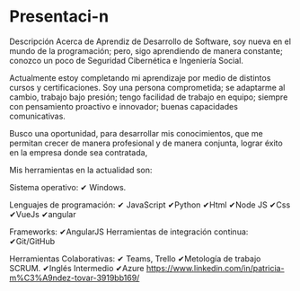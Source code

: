# Presentaci-n
Descripción
Acerca de
Aprendiz de Desarrollo de Software, soy nueva en el mundo de la programación; pero, sigo aprendiendo de manera constante; conozco un poco de Seguridad Cibernética e Ingeniería Social.

Actualmente estoy completando mi aprendizaje por medio de distintos cursos y certificaciones. Soy una persona comprometida; se adaptarme al cambio, trabajo bajo presión; tengo facilidad de trabajo en equipo; siempre con pensamiento proactivo e innovador; buenas capacidades comunicativas.

Busco una oportunidad, para desarrollar mis conocimientos, que me permitan crecer de manera profesional y de manera conjunta, lograr éxito en la empresa donde sea contratada,

Mis herramientas en la actualidad son:

Sistema operativo:
✔ Windows.

Lenguajes de programación:
✔ JavaScript
✔Python
✔Html
✔Node JS
✔Css
✔VueJs
✔angular

Frameworks:
✔AngularJS
Herramientas de integración continua:
✔Git/GitHub

Herramientas Colaborativas:
✔ Teams, Trello
✔Metología de trabajo SCRUM.
✔Inglés Intermedio
✔Azure
https://www.linkedin.com/in/patricia-m%C3%A9ndez-tovar-3919bb169/
